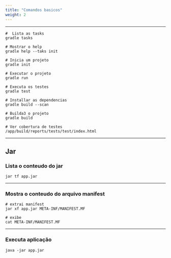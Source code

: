 ```yaml
---
title: "Comandos basicos"
weight: 2
---
```


---

```shell
#  Lista as tasks
gradle tasks

# Mostrar o help
gradle help --taks init

# Inicia um projeto
gradle init

# Executar o projeto
gradle run

# Executa os testes
gradle test

# Installar as dependencias
gradle build --scan

# Builda3 o projeto
gradle build

# Ver cobertura de testes
/app/build/reports/tests/test/index.html
```

---

## Jar

### Lista o conteudo do jar

```shell
jar tf app.jar
```

---

### Mostra o conteudo do arquivo manifest

```shell
# extrai manifest
jar xf app.jar META-INF/MANIFEST.MF

# exibe
cat META-INF/MANIFEST.MF
```

---

### Executa aplicação

```shell
java -jar app.jar
```
